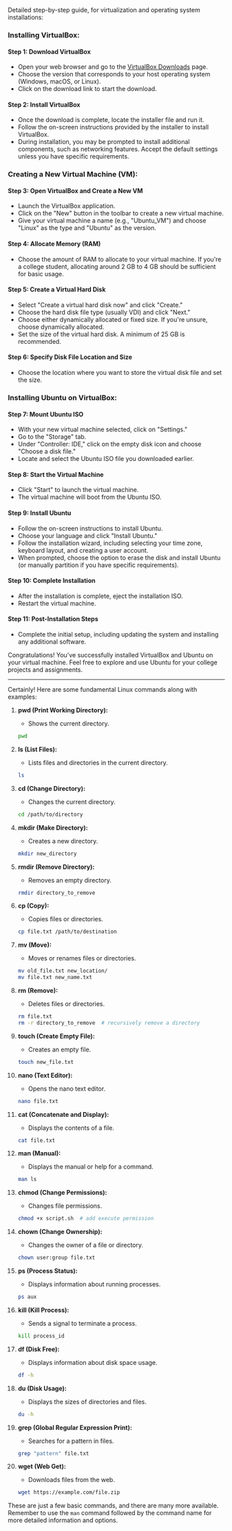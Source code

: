 Detailed step-by-step guide, for virtualization and operating system installations:

### Installing VirtualBox:

#### Step 1: Download VirtualBox

- Open your web browser and go to the [VirtualBox Downloads](https://www.virtualbox.org/wiki/Downloads) page.
- Choose the version that corresponds to your host operating system (Windows, macOS, or Linux).
- Click on the download link to start the download.

#### Step 2: Install VirtualBox

- Once the download is complete, locate the installer file and run it.
- Follow the on-screen instructions provided by the installer to install VirtualBox.
- During installation, you may be prompted to install additional components, such as networking features. Accept the default settings unless you have specific requirements.

### Creating a New Virtual Machine (VM):

#### Step 3: Open VirtualBox and Create a New VM

- Launch the VirtualBox application.
- Click on the "New" button in the toolbar to create a new virtual machine.
- Give your virtual machine a name (e.g., "Ubuntu_VM") and choose "Linux" as the type and "Ubuntu" as the version.

#### Step 4: Allocate Memory (RAM)

- Choose the amount of RAM to allocate to your virtual machine. If you're a college student, allocating around 2 GB to 4 GB should be sufficient for basic usage.

#### Step 5: Create a Virtual Hard Disk

- Select "Create a virtual hard disk now" and click "Create."
- Choose the hard disk file type (usually VDI) and click "Next."
- Choose either dynamically allocated or fixed size. If you're unsure, choose dynamically allocated.
- Set the size of the virtual hard disk. A minimum of 25 GB is recommended.

#### Step 6: Specify Disk File Location and Size

- Choose the location where you want to store the virtual disk file and set the size.

### Installing Ubuntu on VirtualBox:

#### Step 7: Mount Ubuntu ISO

- With your new virtual machine selected, click on "Settings."
- Go to the "Storage" tab.
- Under "Controller: IDE," click on the empty disk icon and choose "Choose a disk file."
- Locate and select the Ubuntu ISO file you downloaded earlier.

#### Step 8: Start the Virtual Machine

- Click "Start" to launch the virtual machine.
- The virtual machine will boot from the Ubuntu ISO.

#### Step 9: Install Ubuntu

- Follow the on-screen instructions to install Ubuntu.
- Choose your language and click "Install Ubuntu."
- Follow the installation wizard, including selecting your time zone, keyboard layout, and creating a user account.
- When prompted, choose the option to erase the disk and install Ubuntu (or manually partition if you have specific requirements).

#### Step 10: Complete Installation

- After the installation is complete, eject the installation ISO.
- Restart the virtual machine.

#### Step 11: Post-Installation Steps

- Complete the initial setup, including updating the system and installing any additional software.

Congratulations! You've successfully installed VirtualBox and Ubuntu on your virtual machine. Feel free to explore and use Ubuntu for your college projects and assignments.

---
Certainly! Here are some fundamental Linux commands along with examples:

1. **pwd (Print Working Directory):**
   - Shows the current directory.
   ```bash
   pwd
   ```

2. **ls (List Files):**
   - Lists files and directories in the current directory.
   ```bash
   ls
   ```

3. **cd (Change Directory):**
   - Changes the current directory.
   ```bash
   cd /path/to/directory
   ```

4. **mkdir (Make Directory):**
   - Creates a new directory.
   ```bash
   mkdir new_directory
   ```

5. **rmdir (Remove Directory):**
   - Removes an empty directory.
   ```bash
   rmdir directory_to_remove
   ```

6. **cp (Copy):**
   - Copies files or directories.
   ```bash
   cp file.txt /path/to/destination
   ```

7. **mv (Move):**
   - Moves or renames files or directories.
   ```bash
   mv old_file.txt new_location/
   mv file.txt new_name.txt
   ```

8. **rm (Remove):**
   - Deletes files or directories.
   ```bash
   rm file.txt
   rm -r directory_to_remove  # recursively remove a directory
   ```

9. **touch (Create Empty File):**
   - Creates an empty file.
   ```bash
   touch new_file.txt
   ```

10. **nano (Text Editor):**
    - Opens the nano text editor.
    ```bash
    nano file.txt
    ```

11. **cat (Concatenate and Display):**
    - Displays the contents of a file.
    ```bash
    cat file.txt
    ```

12. **man (Manual):**
    - Displays the manual or help for a command.
    ```bash
    man ls
    ```

13. **chmod (Change Permissions):**
    - Changes file permissions.
    ```bash
    chmod +x script.sh  # add execute permission
    ```

14. **chown (Change Ownership):**
    - Changes the owner of a file or directory.
    ```bash
    chown user:group file.txt
    ```

15. **ps (Process Status):**
    - Displays information about running processes.
    ```bash
    ps aux
    ```

16. **kill (Kill Process):**
    - Sends a signal to terminate a process.
    ```bash
    kill process_id
    ```

17. **df (Disk Free):**
    - Displays information about disk space usage.
    ```bash
    df -h
    ```

18. **du (Disk Usage):**
    - Displays the sizes of directories and files.
    ```bash
    du -h
    ```

19. **grep (Global Regular Expression Print):**
    - Searches for a pattern in files.
    ```bash
    grep "pattern" file.txt
    ```

20. **wget (Web Get):**
    - Downloads files from the web.
    ```bash
    wget https://example.com/file.zip
    ```

These are just a few basic commands, and there are many more available. Remember to use the `man` command followed by the command name for more detailed information and options.
